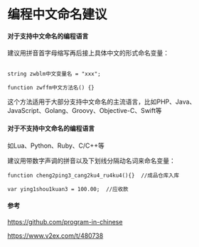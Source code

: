 # 编程中文命名建议

#### 对于支持中文命名的编程语言

建议用拼音首字母缩写再后接上具体中文的形式命名变量：

```

string zwblm中文变量名 = "xxx";

function zwffm中文方法名() {}

```

这个方法适用于大部分支持中文命名的主流语言，比如PHP、Java、JavaScript、Golang、Groovy、Objective-C、Swift等

#### 对于不支持中文命名的编程语言

如Lua、Python、Ruby、C/C++等

建议用带数字声调的拼音以及下划线分隔动名词来命名变量：

```
function cheng2ping3_cang2ku4_ru4ku4(){}  //成品仓库入库

var ying1shou1kuan3 = 100.00;  //应收款
```


#### 参考

https://github.com/program-in-chinese

https://www.v2ex.com/t/480738





